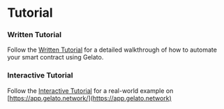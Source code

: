 # Tutorial

### Written Tutorial

Follow the [Written Tutorial](written-tutorial.md) for a detailed walkthrough of how to automate your smart contract using Gelato.&#x20;

### Interactive Tutorial

Follow the [Interactive Tutorial](broken-reference) for a real-world example on [https://app.gelato.network/](https://app.gelato.network)
